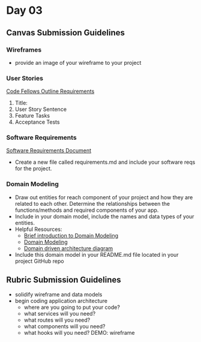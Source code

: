 # Day 03 

## Canvas Submission Guidelines 
### Wireframes 
- provide an image of your wireframe to your project 

### User Stories 
[Code Fellows Outline Requirements](https://alchemycodelab.github.io/common_curriculum/projects/UserStories)
1. Title: 
2. User Story Sentence 
3. Feature Tasks
4. Acceptance Tests 


### Software Requirements 
[Software Requirements Document](https://alchemycodelab.github.io/common_curriculum/projects/SoftwareReqs)
- Create a new file called requirements.md and include your software reqs for the project.  

### Domain Modeling 
- Draw out entities for reach component of your project and how they are related to each other. Determine the relationships between the functions/methods and required components of your app.
- Include in your domain model, include the names and data types of your entities.
- Helpful Resources: 
    - [Brief introduction to Domain Modeling](https://medium.com/@olegchursin/a-brief-introduction-to-domain-modeling-862a30b38353)
    - [Domain Modeling](https://www.scaledagileframework.com/domain-modeling/)
    - [Domain driven architecture diagram](https://medium.com/nick-tune-tech-strategy-blog/domain-driven-architecture-diagrams-139a75acb578)
- Include this domain model in your README.md file located in your project GitHub repo

## Rubric Submission Guidelines 
- solidify wireframe and data models
- begin coding application architecture
    - where are you going to put your code?
    - what services will you need?
    - what routes will you need?
    - what components will you need?
    - what hooks will you need? DEMO: wireframe
